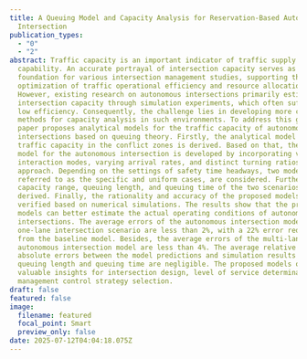 ```yaml
---
title: A Queuing Model and Capacity Analysis for Reservation-Based Autonomous
  Intersection
publication_types:
  - "0"
  - "2"
abstract: Traffic capacity is an important indicator of traffic supply
  capability. An accurate portrayal of intersection capacity serves as a
  foundation for various intersection management studies, supporting the
  optimization of traffic operational efficiency and resource allocation.
  However, existing research on autonomous intersections primarily estimates
  intersection capacity through simulation experiments, which often suffer from
  low efficiency. Consequently, the challenge lies in developing more convenient
  methods for capacity analysis in such environments. To address this gap, this
  paper proposes analytical models for the traffic capacity of autonomous
  intersections based on queuing theory. Firstly, the analytical model of the
  traffic capacity in the conflict zones is derived. Based on that, the capacity
  model for the autonomous intersection is developed by incorporating vehicle
  interaction modes, varying arrival rates, and distinct turning ratios for each
  approach. Depending on the settings of safety time headways, two models,
  referred to as the specific and uniform cases, are considered. Further, the
  capacity range, queuing length, and queuing time of the two scenarios are
  derived. Finally, the rationality and accuracy of the proposed models are
  verified based on numerical simulations. The results show that the proposed
  models can better estimate the actual operating conditions of autonomous
  intersections. The average errors of the autonomous intersection model in the
  one-lane intersection scenario are less than 2%, with a 22% error reduction
  from the baseline model. Besides, the average errors of the multi-lane
  autonomous intersection model are less than 4%. The average relative and
  absolute errors between the model predictions and simulation results for
  queuing length and queuing time are negligible. The proposed models offer
  valuable insights for intersection design, level of service determination, and
  management control strategy selection.
draft: false
featured: false
image:
  filename: featured
  focal_point: Smart
  preview_only: false
date: 2025-07-12T04:04:18.075Z
---
```

